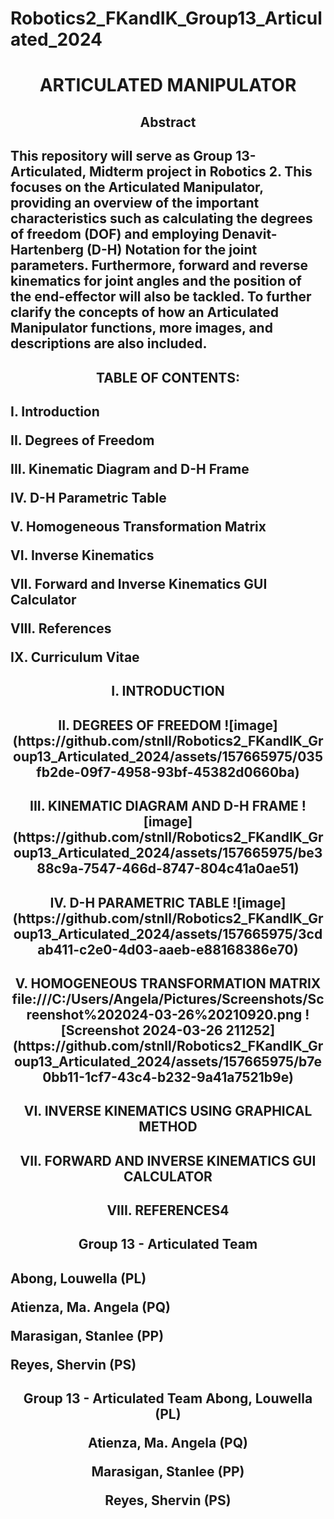 # Robotics2_FKandIK_Group13_Articulated_2024

<h1 align="center">ARTICULATED MANIPULATOR

<h2 align="center"> Abstract 
<h2 align="left">  This repository will serve as Group 13-Articulated, Midterm project in Robotics 2. This focuses on the Articulated Manipulator, providing an overview of the important characteristics such as calculating the degrees of freedom (DOF) and employing Denavit-Hartenberg (D-H) Notation for the joint parameters. Furthermore, forward and reverse kinematics for joint angles and the position of the end-effector will also be tackled. To further clarify the concepts of how an Articulated Manipulator functions, more images, and descriptions are also included. 

<h2 align="center">TABLE OF CONTENTS:
<h2 align="left">I. Introduction

II. Degrees of Freedom
  
III. Kinematic Diagram and D-H Frame 
  
IV. D-H Parametric Table  
  
V. Homogeneous Transformation Matrix
  
VI. Inverse Kinematics
  
VII. Forward and Inverse Kinematics GUI Calculator
  
VIII. References
  
IX. Curriculum Vitae

<h2 align="center">I. INTRODUCTION

<h2 align="center">II. DEGREES OF FREEDOM
![image](https://github.com/stnll/Robotics2_FKandIK_Group13_Articulated_2024/assets/157665975/035fb2de-09f7-4958-93bf-45382d0660ba)

<h2 align="center">III. KINEMATIC DIAGRAM AND D-H FRAME
![image](https://github.com/stnll/Robotics2_FKandIK_Group13_Articulated_2024/assets/157665975/be388c9a-7547-466d-8747-804c41a0ae51)

<h2 align="center">IV. D-H PARAMETRIC TABLE
![image](https://github.com/stnll/Robotics2_FKandIK_Group13_Articulated_2024/assets/157665975/3cdab411-c2e0-4d03-aaeb-e88168386e70)

<h2 align="center">V. HOMOGENEOUS TRANSFORMATION MATRIX
file:///C:/Users/Angela/Pictures/Screenshots/Screenshot%202024-03-26%20210920.png
![Screenshot 2024-03-26 211252](https://github.com/stnll/Robotics2_FKandIK_Group13_Articulated_2024/assets/157665975/b7e0bb11-1cf7-43c4-b232-9a41a7521b9e)

<h2 align="center">VI. INVERSE KINEMATICS USING GRAPHICAL METHOD

<h2 align="center">VII. FORWARD AND INVERSE KINEMATICS GUI CALCULATOR

<h2 align="center">VIII. REFERENCES4

<h2 align="center">Group 13 - Articulated Team 

<h2 align="left">Abong, Louwella (PL)
  
  Atienza, Ma. Angela (PQ)
  
  Marasigan, Stanlee (PP)
  
  Reyes, Shervin (PS)

<h2 align="center">Group 13 - Articulated Team 
Abong, Louwella (PL)
  
Atienza, Ma. Angela (PQ)

Marasigan, Stanlee (PP)

Reyes, Shervin (PS)
